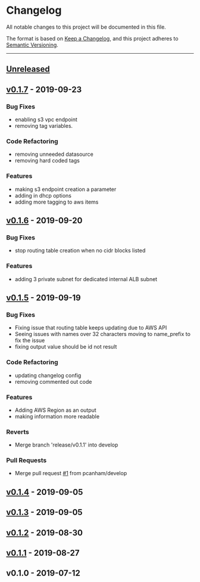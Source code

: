 # Changelog
All notable changes to this project will be documented in this file.

The format is based on [Keep a Changelog](https://keepachangelog.com/en/1.0.0/),
and this project adheres to [Semantic Versioning](https://semver.org/spec/v2.0.0.html).

---
<a name="unreleased"></a>
## [Unreleased]


<a name="v0.1.7"></a>
## [v0.1.7] - 2019-09-23
### Bug Fixes
- enabling s3 vpc endpoint
- removing tag variables.

### Code Refactoring
- removing unneeded datasource
- removing hard coded tags

### Features
- making s3 endpoint creation a parameter
- adding in dhcp options
- adding more tagging to aws items


<a name="v0.1.6"></a>
## [v0.1.6] - 2019-09-20
### Bug Fixes
- stop routing table creation when no cidr blocks listed

### Features
- adding 3 private subnet for dedicated internal ALB subnet


<a name="v0.1.5"></a>
## [v0.1.5] - 2019-09-19
### Bug Fixes
- Fixing issue that routing table keeps updating due to AWS API
- Seeing issues with names over 32 characters moving to name_prefix to fix the issue
- fixing output value should be id not result

### Code Refactoring
- updating changelog config
- removing commented out code

### Features
- Adding AWS Region as an output
- making information more readable

### Reverts
- Merge branch 'release/v0.1.1' into develop

### Pull Requests
- Merge pull request [#1](https://github.com/pcanham/terraform-module-aws-vpc/issues/1) from pcanham/develop


<a name="v0.1.4"></a>
## [v0.1.4] - 2019-09-05

<a name="v0.1.3"></a>
## [v0.1.3] - 2019-09-05

<a name="v0.1.2"></a>
## [v0.1.2] - 2019-08-30

<a name="v0.1.1"></a>
## [v0.1.1] - 2019-08-27

<a name="v0.1.0"></a>
## v0.1.0 - 2019-07-12

[Unreleased]: https://github.com/pcanham/terraform-module-aws-vpc/compare/v0.1.7...HEAD
[v0.1.7]: https://github.com/pcanham/terraform-module-aws-vpc/compare/v0.1.6...v0.1.7
[v0.1.6]: https://github.com/pcanham/terraform-module-aws-vpc/compare/v0.1.5...v0.1.6
[v0.1.5]: https://github.com/pcanham/terraform-module-aws-vpc/compare/v0.1.4...v0.1.5
[v0.1.4]: https://github.com/pcanham/terraform-module-aws-vpc/compare/v0.1.3...v0.1.4
[v0.1.3]: https://github.com/pcanham/terraform-module-aws-vpc/compare/v0.1.2...v0.1.3
[v0.1.2]: https://github.com/pcanham/terraform-module-aws-vpc/compare/v0.1.1...v0.1.2
[v0.1.1]: https://github.com/pcanham/terraform-module-aws-vpc/compare/v0.1.0...v0.1.1
